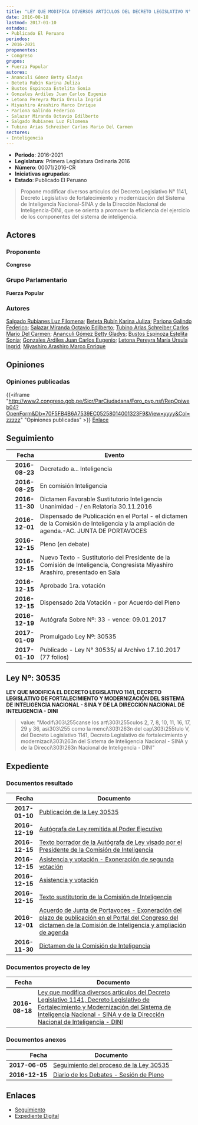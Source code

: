 ```yaml
---
title: "LEY QUE MODIFICA DIVERSOS ARTÍCULOS DEL DECRETO LEGISLATIVO N° 1141, DECRETO LEGISLATIVO DE FORTALECIMIENTO Y MODERNIZACIÓN DEL SISTEMA DE INTELIGENCIA NACIONAL-SINA Y DE LA DIRECCIÓN NACIONAL DE INTELIGENCIA-DINI"
date: 2016-08-18
lastmod: 2017-01-10
estados:
- Publicado El Peruano
periodos:
- 2016-2021
proponentes:
- Congreso
grupos:
- Fuerza Popular
autores:
- Ananculi Gómez Betty Gladys
- Beteta Rubín Karina Juliza
- Bustos Espinoza Estelita Sonia
- Gonzales Ardiles Juan Carlos Eugenio
- Letona Pereyra María Úrsula Ingrid
- Miyashiro Arashiro Marco Enrique
- Pariona Galindo Federico
- Salazar Miranda Octavio Edilberto
- Salgado Rubianes Luz Filomena
- Tubino Arias Schreiber Carlos Mario Del Carmen
sectores:
- Inteligencia
---
```

- **Periodo**: 2016-2021
- **Legislatura**: Primera Legislatura Ordinaria 2016
- **Número**: 00071/2016-CR
- **Iniciativas agrupadas**: 
- **Estado**: Publicado El Peruano

> Propone modificar diversos artículos del Decreto Legislativo N° 1141, Decreto Legislativo de fortalecimiento y modernización del Sistema de Inteligencia Nacional-SINA y de la Dirección Nacional de Inteligencia-DINI, que se orienta a promover la eficiencia del ejercicio de los componentes del sistema de inteligencia.


## Actores

### Proponente

**Congreso**

### Grupo Parlamentario

**Fuerza Popular**

### Autores

[Salgado Rubianes Luz Filomena](mailto:mailto:lsalgado@congreso.gob.pe); [Beteta Rubín Karina Juliza](mailto:mailto:kbeteta@congreso.gob.pe); [Pariona Galindo Federico](mailto:mailto:fpariona@congreso.gob.pe); [Salazar Miranda Octavio Edilberto](mailto:mailto:osalazar@congreso.gob.pe); [Tubino Arias Schreiber Carlos Mario Del Carmen](mailto:mailto:ctubino@congreso.gob.pe); [Ananculi Gómez Betty Gladys](mailto:mailto:bananculi@congreso.gob.pe); [Bustos Espinoza Estelita Sonia](mailto:mailto:ebustos@congreso.gob.pe); [Gonzales Ardiles Juan Carlos Eugenio](mailto:mailto:jgonzalesa@congreso.gob.pe); [Letona Pereyra María Úrsula Ingrid](mailto:mailto:mletona@congreso.gob.pe); [Miyashiro Arashiro Marco Enrique](mailto:mailto:mmiyashiro@congreso.gob.pe)

## Opiniones

### Opiniones publicadas

{{<iframe "http://www2.congreso.gob.pe/Sicr/ParCiudadana/Foro_pvp.nsf/RepOpiweb04?OpenForm&Db=70F5FB4B6A7539EC05258014001323F9&View=yyyy&Col=zzzzz" "Opiniones publicadas" >}}
[Enlace](http://www2.congreso.gob.pe/Sicr/ParCiudadana/Foro_pvp.nsf/RepOpiweb04?OpenForm&Db=70F5FB4B6A7539EC05258014001323F9&View=yyyy&Col=zzzzz)


## Seguimiento

| Fecha | Evento |
|------:|--------|
| **2016-08-23** | Decretado a... Inteligencia |
| **2016-08-25** | En comisión Inteligencia |
| **2016-11-30** | Dictamen Favorable Sustitutorio Inteligencia Unanimidad - / en Relatoría 30.11.2016 |
| **2016-12-01** | Dispensado de Publicación en el Portal - el dictamen de la Comisión de Inteligencia y la ampliación de agenda.-AC. JUNTA DE PORTAVOCES |
| **2016-12-15** | Pleno (en debate) |
| **2016-12-15** | Nuevo Texto - Sustitutorio del Presidente de la Comisión de Inteligencia, Congresista Miyashiro Arashiro, presentado en Sala |
| **2016-12-15** | Aprobado 1ra. votación |
| **2016-12-15** | Dispensado 2da Votación - por Acuerdo del Pleno |
| **2016-12-19** | Autógrafa Sobre Nº: 33 - vence: 09.01.2017 |
| **2017-01-09** | Promulgado Ley Nº: 30535 |
| **2017-01-10** | Publicado - Ley N° 30535/ al Archivo 17.10.2017 (77 folios) |

## Ley Nº: 30535

**LEY QUE MODIFICA EL DECRETO LEGISLATIVO 1141, DECRETO LEGISLATIVO DE FORTALECIMIENTO Y MODERNIZACIÓN DEL SISTEMA DE INTELIGENCIA NACIONAL - SINA Y DE LA DIRECCIÓN NACIONAL DE INTELIGENCIA - DINI**

> value: "Modif\303\255canse los art\303\255culos 2, 7, 8, 10, 11, 16, 17, 29 y 36, as\303\255 como la menci\303\263n del cap\303\255tulo V, del Decreto Legislativo 1141, Decreto Legislativo de fortalecimiento y modernizaci\303\263n del Sistema de Inteligencia Nacional - SINA y de la Direcci\303\263n Nacional de Inteligencia - DINI"


## Expediente

### Documentos resultado

| Fecha | Documento |
|------:|-----------|
| **2017-01-10** | [Publicación de la Ley 30535](http://www.leyes.congreso.gob.pe/Documentos/2016_2021/ADLP/Normas_Legales/30535-LEY.pdf) |
| **2016-12-19** | [Autógrafa de Ley remitida al Poder Ejecutivo](http://www.leyes.congreso.gob.pe/Documentos/2016_2021/Autografas/Ley_y_de_Resolucion_Legislativa/AU0007120161219.pdf) |
| **2016-12-15** | [Texto borrador de la Autógrafa de Ley visado por el Presidente de la Comisión de Inteligencia](http://www.leyes.congreso.gob.pe/Documentos/2016_2021/Texto_Borrador_de_Autografa/BAU0007120161215.PDF) |
| **2016-12-15** | [Asistencia y votación - Exoneración de segunda votación](http://www.leyes.congreso.gob.pe/Documentos/2016_2021/Asistencia_y_Votacion/Proyectos_de_Ley/Exoneracion_de_Segunda_Votacion/AVESV0007120161215.PDF) |
| **2016-12-15** | [Asistencia y votación](http://www.leyes.congreso.gob.pe/Documentos/2016_2021/Asistencia_y_Votacion/Proyectos_de_Ley/AV0007120161215.PDF) |
| **2016-12-15** | [Texto sustitutorio de la Comisión de Inteligencia](http://www.leyes.congreso.gob.pe/Documentos/2016_2021/Texto_Sustitutorio/Proyectos_de_Ley/TS0007120161215.pdf) |
| **2016-12-01** | [Acuerdo de Junta de Portavoces - Exoneración del plazo de publicación en el Portal del Congreso del dictamen de la Comisión de Inteligencia y ampliación de agenda](http://www.leyes.congreso.gob.pe/Documentos/2016_2021/Acuerdos/Junta_Portavoces/AJP0007120161201.pdf) |
| **2016-11-30** | [Dictamen de la Comisión de Inteligencia](http://www.leyes.congreso.gob.pe/Documentos/2016_2021/Dictamenes/Proyectos_de_Ley/00071DC14MAY20161130..pdf) |

### Documentos proyecto de ley

| Fecha | Documento |
|------:|-----------|
| **2016-08-18** | [Ley que modifica diversos artículos del Decreto Legislativo 1141, Decreto Legislativo de Fortalecimiento y Modernización del Sistema de Inteligencia Nacional - SINA y de la Dirección Nacional de Inteligencia - DINI](http://www.leyes.congreso.gob.pe/Documentos/2016_2021/Proyectos_de_Ley_y_de_Resoluciones_Legislativas/PL00071_20160818.pdf) |

### Documentos anexos

| Fecha | Documento |
|------:|-----------|
| **2017-06-05** | [Seguimiento del proceso de la Ley 30535](http://www.leyes.congreso.gob.pe/Documentos/2016_2021/Seguimiento_de_Proyectos_de_Ley/00071PL20170605.PDF) |
| **2016-12-15** | [Diario de los Debates - Sesión de Pleno](http://www2.congreso.gob.pe/Sicr/DiarioDebates/Publicad.nsf/SesionesPleno/05256D6E0073DFE90525808B000AAF83/$FILE/PLO-2016-23.pdf) |

## Enlaces

- [Seguimiento](http://www2.congreso.gob.pe/Sicr/TraDocEstProc/CLProLey2016.nsf/f7fff46988ca05b1052578e100829cc7/b6b715ca6c88e4ff05258014001289b2?OpenDocument)
- [Expediente Digital](http://www2.congreso.gob.pe/Sicr/TraDocEstProc/Expvirt_2011.nsf/visbusqptramdoc1621/00071?opendocument)

